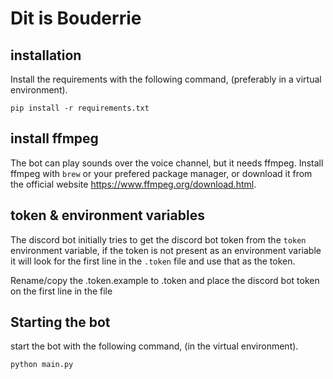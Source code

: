 # Dit is Bouderrie

## installation

Install the requirements with the following command, (preferably in a virtual environment).
```
pip install -r requirements.txt
```

## install ffmpeg
The bot can play sounds over the voice channel, but it needs ffmpeg. Install ffmpeg with `brew` or your prefered package manager, or download it from the official website https://www.ffmpeg.org/download.html.
## token & environment variables
The discord bot initially tries to get the discord bot token from the `token` environment variable, if the token is not present as an environment variable it will look for the first line in the `.token` file and use that as the token.

Rename/copy the .token.example to .token and place the discord bot token on the first line in the file


## Starting the bot
start the bot with the following command, (in the virtual environment).
```
python main.py
```
